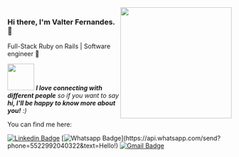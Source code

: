 <img align="right" height="250" src="https://media.giphy.com/media/ZVik7pBtu9dNS/giphy.gif">

### Hi there, I'm Valter Fernandes. 👋
Full-Stack Ruby on Rails | Software engineer :robot:  


<img src="https://media.giphy.com/media/LnQjpWaON8nhr21vNW/giphy.gif" width="60"> <em><b>I love connecting with different people</b> so if you want to say <b>hi, I'll be happy to know more about you!</b> :)</em>

You can find me here:

[![Linkedin Badge](https://img.shields.io/badge/-LinkedIn-blue?style=flat-square&logo=Linkedin&logoColor=white&link=https://www.linkedin.com/in/valter-fernandes-filho-32667b129/)](https://www.linkedin.com/in/valter-fernandes-filho-32667b129/)
[![Whatsapp Badge](https://img.shields.io/badge/-Whatsapp-4CA143?style=flat-square&labelColor=4CA143&logo=whatsapp&logoColor=white&link=https://api.whatsapp.com/send?phone=5522992040322&text=Hello!)](https://api.whatsapp.com/send?phone=5522992040322&text=Hello!)
[![Gmail Badge](https://img.shields.io/badge/-Gmail-c14438?style=flat-square&logo=Gmail&logoColor=white&link=mailto:valterfernandes.dev@gmail.com)](mailto:valterfernandes.dev@gmail.com)
